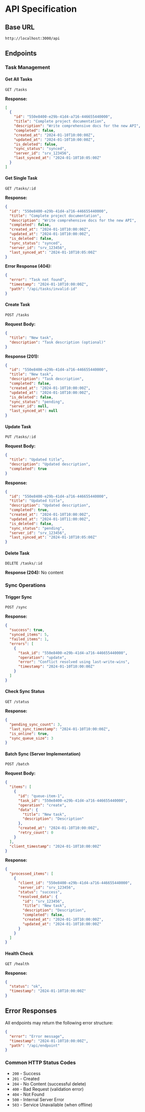 # API Specification

## Base URL
```
http://localhost:3000/api
```

## Endpoints

### Task Management

#### Get All Tasks
```
GET /tasks
```

**Response:**
```json
[
  {
    "id": "550e8400-e29b-41d4-a716-446655440000",
    "title": "Complete project documentation",
    "description": "Write comprehensive docs for the new API",
    "completed": false,
    "created_at": "2024-01-10T10:00:00Z",
    "updated_at": "2024-01-10T10:00:00Z",
    "is_deleted": false,
    "sync_status": "synced",
    "server_id": "srv_123456",
    "last_synced_at": "2024-01-10T10:05:00Z"
  }
]
```

#### Get Single Task
```
GET /tasks/:id
```

**Response:**
```json
{
  "id": "550e8400-e29b-41d4-a716-446655440000",
  "title": "Complete project documentation",
  "description": "Write comprehensive docs for the new API",
  "completed": false,
  "created_at": "2024-01-10T10:00:00Z",
  "updated_at": "2024-01-10T10:00:00Z",
  "is_deleted": false,
  "sync_status": "synced",
  "server_id": "srv_123456",
  "last_synced_at": "2024-01-10T10:05:00Z"
}
```

**Error Response (404):**
```json
{
  "error": "Task not found",
  "timestamp": "2024-01-10T10:00:00Z",
  "path": "/api/tasks/invalid-id"
}
```

#### Create Task
```
POST /tasks
```

**Request Body:**
```json
{
  "title": "New task",
  "description": "Task description (optional)"
}
```

**Response (201):**
```json
{
  "id": "550e8400-e29b-41d4-a716-446655440000",
  "title": "New task",
  "description": "Task description",
  "completed": false,
  "created_at": "2024-01-10T10:00:00Z",
  "updated_at": "2024-01-10T10:00:00Z",
  "is_deleted": false,
  "sync_status": "pending",
  "server_id": null,
  "last_synced_at": null
}
```

#### Update Task
```
PUT /tasks/:id
```

**Request Body:**
```json
{
  "title": "Updated title",
  "description": "Updated description",
  "completed": true
}
```

**Response:**
```json
{
  "id": "550e8400-e29b-41d4-a716-446655440000",
  "title": "Updated title",
  "description": "Updated description",
  "completed": true,
  "created_at": "2024-01-10T10:00:00Z",
  "updated_at": "2024-01-10T11:00:00Z",
  "is_deleted": false,
  "sync_status": "pending",
  "server_id": "srv_123456",
  "last_synced_at": "2024-01-10T10:05:00Z"
}
```

#### Delete Task
```
DELETE /tasks/:id
```

**Response (204):**
No content

### Sync Operations

#### Trigger Sync
```
POST /sync
```

**Response:**
```json
{
  "success": true,
  "synced_items": 5,
  "failed_items": 1,
  "errors": [
    {
      "task_id": "550e8400-e29b-41d4-a716-446655440000",
      "operation": "update",
      "error": "Conflict resolved using last-write-wins",
      "timestamp": "2024-01-10T10:00:00Z"
    }
  ]
}
```

#### Check Sync Status
```
GET /status
```

**Response:**
```json
{
  "pending_sync_count": 3,
  "last_sync_timestamp": "2024-01-10T10:00:00Z",
  "is_online": true,
  "sync_queue_size": 3
}
```

#### Batch Sync (Server Implementation)
```
POST /batch
```

**Request Body:**
```json
{
  "items": [
    {
      "id": "queue-item-1",
      "task_id": "550e8400-e29b-41d4-a716-446655440000",
      "operation": "create",
      "data": {
        "title": "New task",
        "description": "Description"
      },
      "created_at": "2024-01-10T10:00:00Z",
      "retry_count": 0
    }
  ],
  "client_timestamp": "2024-01-10T10:00:00Z"
}
```

**Response:**
```json
{
  "processed_items": [
    {
      "client_id": "550e8400-e29b-41d4-a716-446655440000",
      "server_id": "srv_123456",
      "status": "success",
      "resolved_data": {
        "id": "srv_123456",
        "title": "New task",
        "description": "Description",
        "completed": false,
        "created_at": "2024-01-10T10:00:00Z",
        "updated_at": "2024-01-10T10:00:00Z"
      }
    }
  ]
}
```

#### Health Check
```
GET /health
```

**Response:**
```json
{
  "status": "ok",
  "timestamp": "2024-01-10T10:00:00Z"
}
```

## Error Responses

All endpoints may return the following error structure:

```json
{
  "error": "Error message",
  "timestamp": "2024-01-10T10:00:00Z",
  "path": "/api/endpoint"
}
```

### Common HTTP Status Codes

- `200` - Success
- `201` - Created
- `204` - No Content (successful delete)
- `400` - Bad Request (validation error)
- `404` - Not Found
- `500` - Internal Server Error
- `503` - Service Unavailable (when offline)